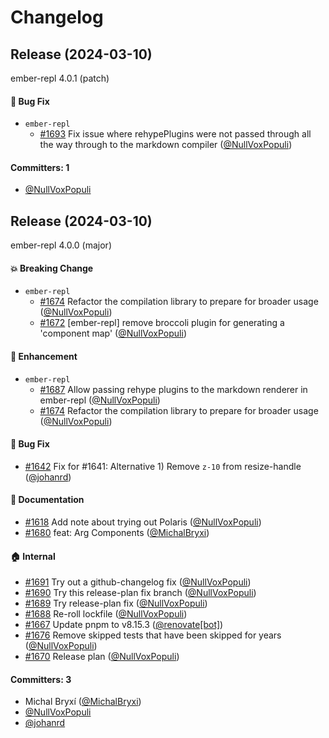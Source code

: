 # Changelog

## Release (2024-03-10)

ember-repl 4.0.1 (patch)

#### :bug: Bug Fix
* `ember-repl`
  * [#1693](https://github.com/NullVoxPopuli/limber/pull/1693) Fix issue where rehypePlugins were not passed through all the way through to the markdown compiler ([@NullVoxPopuli](https://github.com/NullVoxPopuli))

#### Committers: 1
- [@NullVoxPopuli](https://github.com/NullVoxPopuli)

## Release (2024-03-10)

ember-repl 4.0.0 (major)

#### :boom: Breaking Change
* `ember-repl`
  * [#1674](https://github.com/NullVoxPopuli/limber/pull/1674) Refactor the compilation library to prepare for broader usage ([@NullVoxPopuli](https://github.com/NullVoxPopuli))
  * [#1672](https://github.com/NullVoxPopuli/limber/pull/1672) [ember-repl] remove broccoli plugin for generating a 'component map' ([@NullVoxPopuli](https://github.com/NullVoxPopuli))

#### :rocket: Enhancement
* `ember-repl`
  * [#1687](https://github.com/NullVoxPopuli/limber/pull/1687) Allow passing rehype plugins to the markdown renderer in ember-repl ([@NullVoxPopuli](https://github.com/NullVoxPopuli))
  * [#1674](https://github.com/NullVoxPopuli/limber/pull/1674) Refactor the compilation library to prepare for broader usage ([@NullVoxPopuli](https://github.com/NullVoxPopuli))

#### :bug: Bug Fix
* [#1642](https://github.com/NullVoxPopuli/limber/pull/1642) Fix for #1641: Alternative 1) Remove `z-10` from resize-handle ([@johanrd](https://github.com/johanrd))

#### :memo: Documentation
* [#1618](https://github.com/NullVoxPopuli/limber/pull/1618) Add note about trying out Polaris ([@NullVoxPopuli](https://github.com/NullVoxPopuli))
* [#1680](https://github.com/NullVoxPopuli/limber/pull/1680) feat: Arg Components ([@MichalBryxi](https://github.com/MichalBryxi))

#### :house: Internal
* [#1691](https://github.com/NullVoxPopuli/limber/pull/1691) Try out a github-changelog fix ([@NullVoxPopuli](https://github.com/NullVoxPopuli))
* [#1690](https://github.com/NullVoxPopuli/limber/pull/1690) Try this release-plan fix branch ([@NullVoxPopuli](https://github.com/NullVoxPopuli))
* [#1689](https://github.com/NullVoxPopuli/limber/pull/1689) Try release-plan fix  ([@NullVoxPopuli](https://github.com/NullVoxPopuli))
* [#1688](https://github.com/NullVoxPopuli/limber/pull/1688) Re-roll lockfile ([@NullVoxPopuli](https://github.com/NullVoxPopuli))
* [#1667](https://github.com/NullVoxPopuli/limber/pull/1667) Update pnpm to v8.15.3 ([@renovate[bot]](https://github.com/apps/renovate))
* [#1676](https://github.com/NullVoxPopuli/limber/pull/1676) Remove skipped tests that have been skipped for years ([@NullVoxPopuli](https://github.com/NullVoxPopuli))
* [#1670](https://github.com/NullVoxPopuli/limber/pull/1670) Release plan ([@NullVoxPopuli](https://github.com/NullVoxPopuli))

#### Committers: 3
- Michal Bryxí ([@MichalBryxi](https://github.com/MichalBryxi))
- [@NullVoxPopuli](https://github.com/NullVoxPopuli)
- [@johanrd](https://github.com/johanrd)
